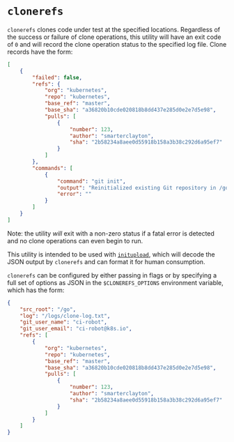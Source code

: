 # `clonerefs`

`clonerefs` clones code under test at the specified locations. Regardless of the success or failure
of clone operations, this utility will have an exit code of `0` and will record the clone operation
status to the specified log file. Clone records have the form:

```json
[
    {
        "failed": false,
        "refs": {
            "org": "kubernetes",
            "repo": "kubernetes",
            "base_ref": "master",
            "base_sha": "a36820b10cde020818b8dd437e285d0e2e7d5e98",
            "pulls": [
                {
                    "number": 123,
                    "author": "smarterclayton",
                    "sha": "2b58234a8aee0d55918b158a3b38c292d6a95ef7"
                }
            ]
        },
        "commands": [
            {
                "command": "git init",
                "output": "Reinitialized existing Git repository in /go/src/k8s.io/kubernetes/.git/",
                "error": ""
            }
        ]
    }
]
```

Note: the utility _will_ exit with a non-zero status if a fatal error is detected and no clone
operations can even begin to run.

This utility is intended to be used with [`initupload`](./../initupload/README.md), which will
decode the JSON output by `clonerefs` and can format it for human consumption.

`clonerefs` can be configured by either passing in flags or by specifying a full set of options
as JSON in the `$CLONEREFS_OPTIONS` environment variable, which has the form:

```json
{
    "src_root": "/go",
    "log": "/logs/clone-log.txt",
    "git_user_name": "ci-robot",
    "git_user_email": "ci-robot@k8s.io",
    "refs": [
        {
            "org": "kubernetes",
            "repo": "kubernetes",
            "base_ref": "master",
            "base_sha": "a36820b10cde020818b8dd437e285d0e2e7d5e98",
            "pulls": [
                {
                    "number": 123,
                    "author": "smarterclayton",
                    "sha": "2b58234a8aee0d55918b158a3b38c292d6a95ef7"
                }
            ]
        }
    ]
}
```